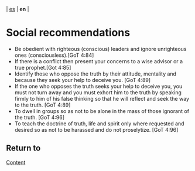 | [es](../español/recomendaciones-sociales.md) | **en** |

# Social recommendations

- Be obedient with righteous (conscious) leaders and ignore unrighteous ones (consciousless).[GoT 4:84]
- If there is a conflict then present your concerns to a wise advisor or a true prophet.[Got 4:85]
- Identify those who oppose the truth by their attitude, mentality and because they seek your help to deceive you. [GoT 4:89]
- If the one who opposes the truth seeks your help to deceive you, you must not turn away and you must exhort him to the truth by speaking firmly to him of his false thinking so that he will reflect and seek the way to the truth. [GoT 4:89]
- To dwell in groups so as not to be alone in the mass of those ignorant of the truth. [GoT 4:96]
- To teach the doctrine of truth, life and spirit only where requested and desired so as not to be harassed and do not proselytize. [GoT 4:96]


## Return to

[Content](./content.md)
